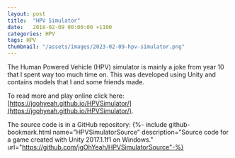 ```yaml
---
layout: post
title:  "HPV Simulator"
date:   2018-02-09 00:00:00 +1100
categories: HPV
tags: HPV
thumbnail: "/assets/images/2023-02-09-hpv-simulator.png"
---
```


The Human Powered Vehicle (HPV) simulator is mainly a joke from year 10 that I
spent way too much time on. This was developed using Unity and contains models
that I and some friends made.

To read more and play online click here: [https://jgohyeah.github.io/HPVSimulator/](https://jgohyeah.github.io/HPVSimulator/).

The source code is in a GitHub repository:
{%- include github-bookmark.html name="HPVSimulatorSource" description="Source code for a game created with Unity 2017.1.1f1 on Windows." url="https://github.com/jgOhYeah/HPVSimulatorSource"-%}